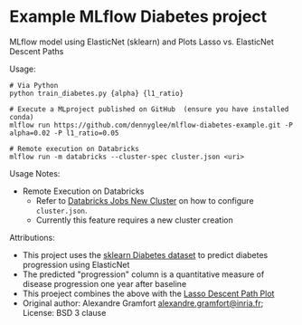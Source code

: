 # Example MLflow Diabetes project

MLflow model using ElasticNet (sklearn) and Plots Lasso vs. ElasticNet Descent Paths

Usage:
```
# Via Python
python train_diabetes.py {alpha} {l1_ratio}

# Execute a MLproject published on GitHub  (ensure you have installed conda)
mlflow run https://github.com/dennyglee/mlflow-diabetes-example.git -P alpha=0.02 -P l1_ratio=0.05

# Remote execution on Databricks 
mlflow run -m databricks --cluster-spec cluster.json <uri>
```


Usage Notes:
* Remote Execution on Databricks
  * Refer to [Databricks Jobs New Cluster](https://docs.databricks.com/api/latest/jobs.html#jobsclusterspecnewcluster) on how to configure `cluster.json`. 
  * Currently this feature requires a new cluster creation

Attributions:
* This project uses the [sklearn Diabetes dataset](http://scikit-learn.org/stable/modules/generated/sklearn.datasets.load_diabetes.html) to predict diabetes progression using ElasticNet
 * The predicted "progression" column is a quantitative measure of disease progression one year after baseline
* This proeject combines the above with the [Lasso Descent Path Plot](http://scikit-learn.org/stable/auto_examples/linear_model/plot_lasso_coordinate_descent_path.html)
 * Original author: Alexandre Gramfort <alexandre.gramfort@inria.fr>; License: BSD 3 clause

